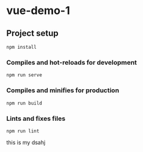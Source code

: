 <!--
 * @Author: Amero
 * @Date: 2022-01-11 21:30:34
 * @LastEditors: Amero
 * @LastEditTime: 2022-02-04 12:53:46
 * @FilePath: \vue-demo-1\README.md
-->
# vue-demo-1

## Project setup
```
npm install
```

### Compiles and hot-reloads for development
```
npm run serve
```

### Compiles and minifies for production
```
npm run build
```

### Lints and fixes files
```
npm run lint
```

this is my 
dsahj
